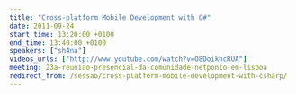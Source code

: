 ```yaml
---
title: "Cross-platform Mobile Development with C#"
date: 2011-09-24
start_time: 13:20:00 +0100
end_time: 13:40:00 +0100
speakers: ["sh4na"]
videos_urls: ["http://www.youtube.com/watch?v=O8DoikhcRUA"]
meeting: 23a-reuniao-presencial-da-comunidade-netponto-em-lisboa
redirect_from: /sessao/cross-platform-mobile-development-with-csharp/
---
```

